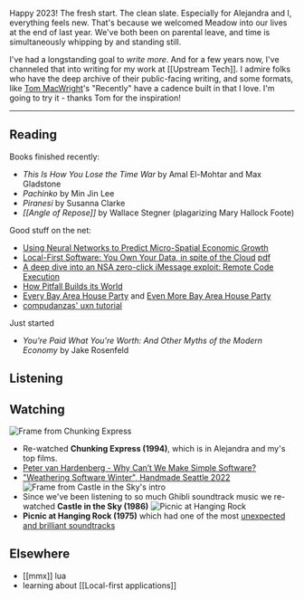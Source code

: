 Happy 2023! The fresh start. The clean slate. Especially for Alejandra and I, everything feels new. That's because we welcomed Meadow into our lives at the end of last year. We've both been on parental leave, and time is simultaneously whipping by and standing still.

I've had a longstanding goal to _write more_. And for a few years now, I've channeled that into writing for my work at [[Upstream Tech]]. I admire folks who have the deep archive of their public-facing writing, and some formats, like [Tom MacWright](https://macwright.com/)'s "Recently" have a cadence built in that I love. I'm going to try it - thanks Tom for the inspiration!

--- 

## Reading

Books finished recently:

- _This Is How You Lose the Time War_ by Amal El-Mohtar and Max Gladstone
- _Pachinko_ by Min Jin Lee
- _Piranesi_ by Susanna Clarke
- _[[Angle of Repose]]_ by Wallace Stegner (plagarizing Mary Hallock Foote)

Good stuff on the net:

- [Using Neural Networks to Predict Micro-Spatial Economic Growth](https://www.nber.org/papers/w29569)
- [Local-First Software: You Own Your Data, in spite of the Cloud](https://www.inkandswitch.com/local-first/) [pdf](https://www.inkandswitch.com/local-first/static/local-first.pdf)
- [A deep dive into an NSA zero-click iMessage exploit: Remote Code Execution](https://googleprojectzero.blogspot.com/2021/12/a-deep-dive-into-nso-zero-click.html)
- [How Pitfall Builds its World](https://evoniuk.github.io/posts/pitfall.html)
- [Every Bay Area House Party](https://astralcodexten.substack.com/p/every-bay-area-house-party) and [Even More Bay Area House Party](https://astralcodexten.substack.com/p/even-more-bay-area-house-party)
- [compudanzas' uxn tutorial](https://compudanzas.net/uxn_tutorial.html)

Just started 

- *You're Paid What You're Worth: And Other Myths of the Modern Economy* by Jake Rosenfeld

## Listening

## Watching

![Frame from Chunking Express](img/chunking-express.jpeg)
- Re-watched **Chunking Express (1994)**, which is in Alejandra and my's top films.
- [Peter van Hardenberg - Why Can’t We Make Simple Software?](https://vimeo.com/780013486)
- ["Weathering Software Winter", Handmade Seattle 2022](https://www.youtube.com/watch?v=9TJuOwy4aGA)
![Frame from Castle in the Sky's intro](img/castle-in-the-sky.jpeg)
- Since we've been listening to so much Ghibli soundtrack music we re-watched **Castle in the Sky (1986)**
![Picnic at Hanging Rock](img/picnic-at-hanging-rock.jpg)
- **Picnic at Hanging Rock (1975)** which had one of the most [unexpected and brilliant soundtracks](https://www.youtube.com/watch?v=_guHfwfIIO4)

## Elsewhere
- [[mmx]] lua
- learning about [[Local-first applications]]
